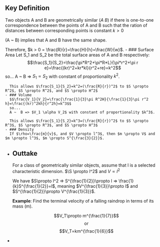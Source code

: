## Key Definition
Two objects A and B are geometrically similar ($A ~ B$) if there is one-to-one correspondence between the points of A and B such that the ration of distances between corresponding points is constant $k>0$

(A ~ B) implies that A and B have the same shape.

Therefore, $k > 0 = \frac{R}{r}=\frac{H}{h}=\frac{W}{w}$.
	- ### Surface Area
	  Let S_1 and S_2 be the total surface areas of A and B respectively:
	  $$\frac{S_1}{S_2}=\frac{\pi*R^2+\pi*R*L}{\pi*r^2+\pi r e}=\frac{(kr)^2+kr*kl}{r^2+re}=k^2$$
	  so...
	  A ~  B => $S_1 \propto S_2$ with constant of proportionality $k^2$.
	  
	  This allows $\frac{S_1}{S_2}=k^2=(\frac{R}{r})^2$ to $S \propto R^2$, $S \propto R^2$, and $S \propto H^2$
	- ### Volume
	  $$\frac{V_1}{V_2}=\frac{\frac{1}{3}\pi R^2H}{\frac{1}{3}\pi r^2 h}=\frac{(kr)^2kh}{r^2h}=k^3$$
	  so...
	  A ~  B => $V_1 \alpha V_2$ with constant of proportionality $k^3$.
	  
	  This allows $\frac{S_1}{S_2}=k^3=(\frac{R}{r})^2$ to $S \propto R^3$, $S \propto R^3$, and $S \propto H^3$
	- ### Density
	  If $\rho=\frac{m}{v}$, and $V \propto l^3$, then $m \propto V$ and $m \propto l^3$, $m \propto S^{\frac{3}{2}}$.
- ## Outtake
  For a class of geometrically similar objects, assume that l is a selected characteristic dimension. $\S \propto l^2$ and $V \propto l^2$
  
  We have $S\propto l^2 => S^{\frac{1}{2}}\propto l => \frac{1}{k}S^{\frac{1}{2}}=l$, meaning $V^{\frac{1}{3}}\propto l$ and $S^{\frac{1}{2}}\propto V^{\frac{1}{3}}$.
  
  **Example**:
  Find the terminal velocity of a falling raindrop in terms of its mass (m).
  
  $$V_T\propto m^{\frac{1}{7}}$$
  $$\text{or}$$
  $$V_T=km^{\frac{1}{6}}$$
-